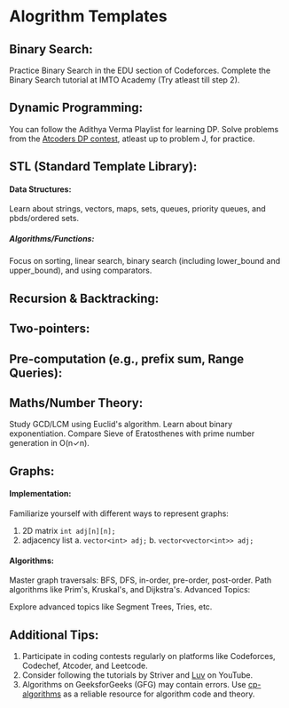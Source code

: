 ﻿# Alogrithm Templates

## Binary Search:

Practice Binary Search in the EDU section of Codeforces.
Complete the Binary Search tutorial at IMTO Academy (Try atleast till step 2).

## Dynamic Programming:

You can follow the Adithya Verma Playlist for learning DP.
Solve problems from the [Atcoders DP contest](https://atcoder.jp/contests/dp/tasks), atleast up to problem J, for practice.

## STL (Standard Template Library):
#### Data Structures:
Learn about strings, vectors, maps, sets, queues, priority queues, and pbds/ordered sets.
##### Algorithms/Functions:
Focus on sorting, linear search, binary search (including lower_bound and upper_bound), and using comparators.

## Recursion & Backtracking:

## Two-pointers:

## Pre-computation (e.g., prefix sum, Range Queries):

## Maths/Number Theory:

Study GCD/LCM using Euclid's algorithm.
Learn about binary exponentiation.
Compare Sieve of Eratosthenes with prime number generation in O(n✓n).

## Graphs:
#### Implementation:
Familiarize yourself with different ways to represent graphs: 
1. 2D matrix  ``int adj[n][n];``
2. adjacency list
a. ``vector<int> adj;``
b. ``vector<vector<int>> adj;``
  
#### Algorithms:

Master graph traversals: BFS, DFS, in-order, pre-order, post-order.
Path algorithms like Prim's, Kruskal's, and Dijkstra's.
Advanced Topics:

Explore advanced topics like Segment Trees, Tries, etc.

## Additional Tips:
1. Participate in coding contests regularly on platforms like Codeforces, Codechef, Atcoder, and Leetcode.
2. Consider following the tutorials by Striver and [Luv](https://youtube.com/playlist?list=PLauivoElc3ggagradg8MfOZreCMmXMmJ-) on YouTube.
3. Algorithms on GeeksforGeeks (GFG) may contain errors. Use [cp-algorithms](cp-algorithms.com) as a reliable resource for algorithm code and theory.
